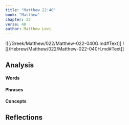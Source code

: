 ```yaml
---
title: "Matthew 22:40"
book: "Matthew"
chapter: 22
verse: 40
author: Matthew Levi
---
```

![[/Greek/Matthew/022/Matthew-022-040G.md#Text]]
![[/Hebrew/Matthew/022/Matthew-022-040H.md#Text]]

## Analysis

#### Words

#### Phrases

#### Concepts

## Reflections
